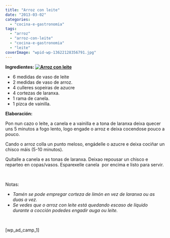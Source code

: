 ```yaml
---
title: "Arroz con leite"
date: "2013-03-02"
categories: 
  - "cocina-e-gastronomia"
tags: 
  - "arroz"
  - "arroz-con-leite"
  - "cocina-e-gastronomia"
  - "leite"
coverImage: "wpid-wp-13622128356791.jpg"
---
```


**Ingredientes: [![Arroz con leite](images/wpid-wp-1362212835679.jpg "Arroz con leite")](http://belay.es/wp-content/uploads/2013/03/wpid-wp-1362212835679.jpg)** 

- 6 medidas de vaso de leite
- 2 medidas de vaso de arroz.
- 4 culleres sopeiras de azucre
- 4 cortezas de laranxa.
- 1 rama de canela.
- 1 pizca de vainilla.

**Elaboración:**

Pon nun cazo o leite, a canela e a vainilla e a tona de laranxa deixa quecer uns 5 minutos a fogo lento, logo engade o arroz e deixa cocendose pouco a pouco.

Cando o arroz colla un punto meloso, engádelle o azucre e deixa cociñar un chisco máis (5-10 minutos).

Quítalle a canela e as tonas de laranxa. Deixao repousar un chisco e reparteo en copas/vasos. Esparexelle canela  por encima e listo para servir.

 

Notas:

- _Tamén se pode empregar corteza de limón en vez de laranxa ou as duas a vez._
- _Se vedes que o arroz con leite está quedando escaso de líquido durante a cocción podedes engadir auga ou leite._

 

\[wp\_ad\_camp\_1\]
